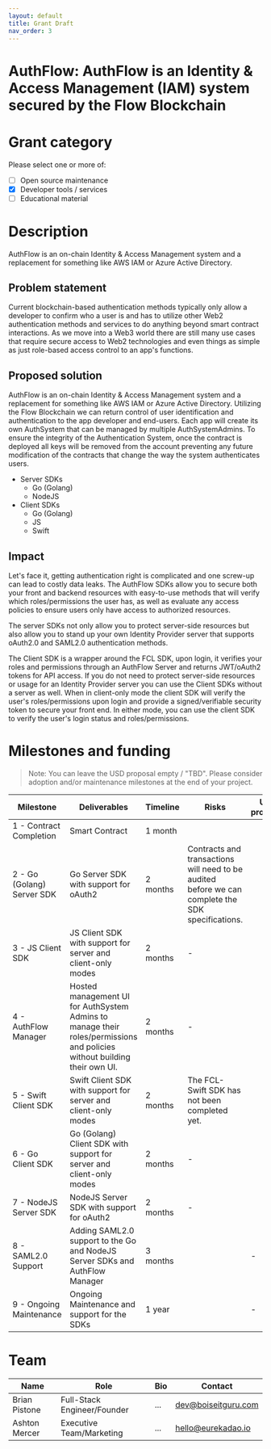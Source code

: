 ```yaml
---
layout: default
title: Grant Draft
nav_order: 3
---
```


# AuthFlow: AuthFlow is an Identity & Access Management (IAM) system secured by the Flow Blockchain

# Grant category

Please select one or more of:

- [ ] Open source maintenance
- [x] Developer tools / services
- [ ] Educational material

# Description

AuthFlow is an on-chain Identity & Access Management system and a replacement for something like AWS IAM or Azure Active Directory.

## Problem statement

Current blockchain-based authentication methods typically only allow a developer to confirm who a user is and has to utilize other Web2 authentication methods and services to do anything beyond smart contract interactions. As we move into a Web3 world there are still many use cases that require secure access to Web2 technologies and even things as simple as just role-based access control to an app's functions.

## Proposed solution

AuthFlow is an on-chain Identity & Access Management system and a replacement for something like AWS IAM or Azure Active Directory. Utilizing the Flow Blockchain we can return control of user identification and authentication to the app developer and end-users. Each app will create its own AuthSystem that can be managed by multiple AuthSystemAdmins. To ensure the integrity of the Authentication System, once the contract is deployed all keys will be removed from the account preventing any future modification of the contracts that change the way the system authenticates users.

* Server SDKs
    * Go (Golang)
    * NodeJS
* Client SDKs
    * Go (Golang)
    * JS
    * Swift

## Impact

Let's face it, getting authentication right is complicated and one screw-up can lead to costly data leaks. The AuthFlow SDKs allow you to secure both your front and backend resources with easy-to-use methods that will verify which roles/permissions the user has, as well as evaluate any access policies to ensure users only have access to authorized resources.

The server SDKs not only allow you to protect server-side resources but also allow you to stand up your own Identity Provider server that supports oAuth2.0 and SAML2.0 authentication methods.

The Client SDK is a wrapper around the FCL SDK, upon login, it verifies your roles and permissions through an AuthFlow Server and returns JWT/oAuth2 tokens for API access. If you do not need to protect server-side resources or usage for an Identity Provider server you can use the Client SDKs without a server as well. When in client-only mode the client SDK will verify the user's roles/permissions upon login and provide a signed/verifiable security token to secure your front end. In either mode, you can use the client SDK to verify the user's login status and roles/permissions.

# Milestones and funding

> Note: You can leave the USD proposal empty / "TBD". Please consider adoption and/or maintenance milestones at the end of your project.

| Milestone | Deliverables   | Timeline | Risks                   | USD proposal |
| --------- | -------------- | -------- | ----------------------- | -------------- |
| 1 - Contract Completion | Smart Contract | 1 month |  |            |
| 2 - Go (Golang) Server SDK   | Go Server SDK with support for oAuth2 | 2 months  | Contracts and transactions will need to be audited before we can complete the SDK specifications. |           |
| 3 - JS Client SDK   | JS Client SDK with support for server and client-only modes | 2 months  | - |         |
| 4 - AuthFlow Manager   | Hosted management UI for AuthSystem Admins to manage their roles/permissions and policies without building their own UI. | 2 months  | - |         |
| 5 - Swift Client SDK   | Swift Client SDK with support for server and client-only modes | 2 months  | The FCL-Swift SDK has not been completed yet. |         |
| 6 - Go Client SDK   | Go (Golang) Client SDK with support for server and client-only modes | 2 months  | - |         |
| 7 - NodeJS Server SDK   | NodeJS Server SDK with support for oAuth2 | 2 months  | - |         |
| 8 - SAML2.0 Support   | Adding SAML2.0 support to the Go and NodeJS Server SDKs and AuthFlow Manager | 3 months |  | - |         |
| 9 - Ongoing Maintenance   | Ongoing Maintenance and support for the SDKs | 1 year |  | - |         |

# Team

| Name | Role                | Bio | Contact         |
| ---- | ------------------- | --- | --------------- |
| Brian Pistone | Full-Stack Engineer/Founder | ... | dev@boiseitguru.com |
| Ashton Mercer | Executive Team/Marketing | ... | hello@eurekadao.io |